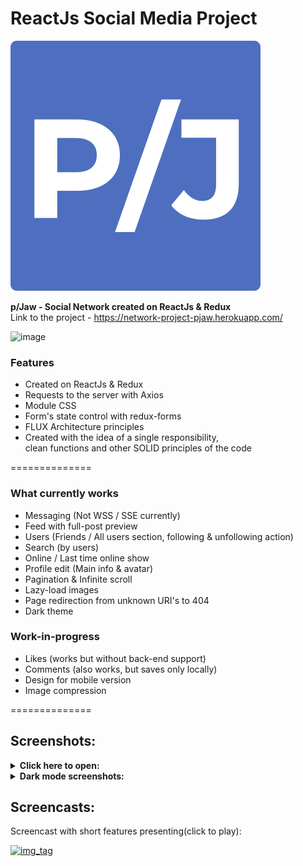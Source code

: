 # ReactJs Social Media Project

![logo-200](https://raw.githubusercontent.com/gerwld/host-data/377d7665879f1c4115d5f67b86e36d6dfd3eaf8c/pj_logo.svg)

<b>p/Jaw - Social Network created on ReactJs & Redux</b> \
Link to the project - https://network-project-pjaw.herokuapp.com/

![image](https://user-images.githubusercontent.com/47056812/138449805-28c5e0e3-f31e-418b-87a2-499f40d8d675.png)

### Features

- Created on ReactJs & Redux
- Requests to the server with Axios
- Module CSS
- Form's state control with redux-forms
- FLUX Architecture principles
- Created with the idea of a single responsibility,\
clean functions and other SOLID principles of the code

==============


### What currently works
- Messaging (Not WSS / SSE currently)
- Feed with full-post preview
- Users (Friends / All users section, following & unfollowing action)
- Search (by users)
- Online / Last time online show
- Profile edit (Main info & avatar)
- Pagination & Infinite scroll
- Lazy-load images
- Page redirection from unknown URI's to 404
- Dark theme

### Work-in-progress
- Likes (works but without back-end support)
- Comments (also works, but saves only locally)
- Design for mobile version
- Image compression

==============

## Screenshots:

<details><summary><b>Click here to open:</b></summary>
  
![image](https://user-images.githubusercontent.com/47056812/138449805-28c5e0e3-f31e-418b-87a2-499f40d8d675.png)
![image](https://user-images.githubusercontent.com/47056812/138449621-eacc8392-37c6-4eef-8b24-6e661cea3f46.png)
![image](https://user-images.githubusercontent.com/47056812/138451101-830d7d7f-1d60-45da-b681-8dc74556741b.png)
![image](https://user-images.githubusercontent.com/47056812/138449872-6aa94511-a7b0-46a5-9597-ce9e9b6f719d.png)
![image](https://user-images.githubusercontent.com/47056812/139247259-ed90c80d-50ab-4346-b0b2-77c5e295c309.png)
![image](https://user-images.githubusercontent.com/47056812/138449927-1424ca5a-e27b-48b2-8c9b-fee4fabd21b6.png)
![image](https://user-images.githubusercontent.com/47056812/138450013-6c19b907-b244-4b5d-8550-fa90ed3e1c41.png)
![image](https://user-images.githubusercontent.com/47056812/138450998-f6b04bd1-09f5-4209-a03f-06c67d550b93.png)


</details>

<details><summary><b>Dark mode screenshots:</b></summary>
  
![image](https://user-images.githubusercontent.com/47056812/138449699-969f25df-081f-4ab5-834c-9d4ea8aa14ab.png)
![image](https://user-images.githubusercontent.com/47056812/138449745-cbf6f4f8-89d8-4f5e-b0f4-f0b3f61ba446.png)
![image](https://user-images.githubusercontent.com/47056812/138450559-d047d8e5-978c-4890-a4b6-c60a0457b7b0.png)
![image](https://user-images.githubusercontent.com/47056812/138450397-e04c7b29-0ce7-43ce-8b44-5d21172e41ee.png)

  
</details>


## Screencasts:

Screencast with short features presenting(click to play):

[![img_tag](https://user-images.githubusercontent.com/47056812/138457794-5bf8aa9a-3ff0-4858-9f3e-deb52dda6d0d.png)](https://youtu.be/zPnj6j8hAQk)



  



